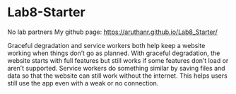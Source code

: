 # Lab8-Starter
No lab partners
My github page: https://aruthanr.github.io/Lab8_Starter/

Graceful degradation and service workers both help keep a website working when things don’t go as planned. With graceful degradation, the website starts with full features but still works if some features don’t load or aren’t supported. Service workers do something similar by saving files and data so that the website can still work without the internet. This helps users still use the app even with a weak or no connection.

